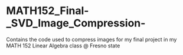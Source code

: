 # MATH152_Final-_SVD_Image_Compression-
Contains the code used to compress images for my final project in my MATH 152 Linear Algebra class @ Fresno state

